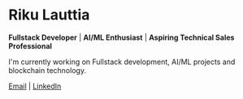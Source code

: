 # Riku Lauttia

**Fullstack Developer** | **AI/ML Enthusiast** | **Aspiring Technical Sales Professional**

I'm currently working on Fullstack development, AI/ML projects and blockchain technology.


[Email](mailto:riku@lauttia.com) | [LinkedIn](https://www.linkedin.com/in/rikulauttia)
